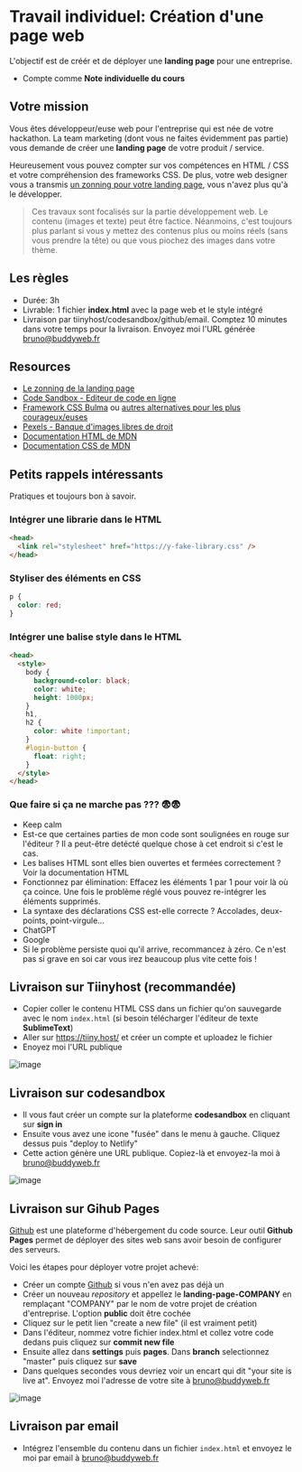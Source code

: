 # Travail individuel: Création d'une page web

L'objectif est de créér et de déployer une **landing page** pour une entreprise.

- Compte comme **Note individuelle du cours**

## Votre mission

Vous êtes développeur/euse web pour l'entreprise qui est née de votre hackathon. La team marketing (dont vous ne faites évidemment pas partie) vous demande de créer une **landing page** de votre produit / service.

Heureusement vous pouvez compter sur vos compétences en HTML / CSS et votre compréhension des frameworks CSS. De plus, votre web designer vous a transmis [un zonning pour votre landing page](https://github.com/brunobuddy/iae-landing/blob/master/landing.pdf), vous n'avez plus qu'à le développer.

> Ces travaux sont focalisés sur la partie développement web. Le contenu (images et texte) peut être factice. Néanmoins, c'est toujours plus parlant si vous y mettez des contenus plus ou moins réels (sans vous prendre la tête) ou que vous piochez des images dans votre thème.

## Les règles

- Durée: 3h
- Livrable: 1 fichier **index.html** avec la page web et le style intégré
- Livraison par tiinyhost/codesandbox/github/email. Comptez 10 minutes dans votre temps pour la livraison. Envoyez moi l'URL générée bruno@buddyweb.fr

## Resources

- [Le zonning de la landing page](https://github.com/brunobuddy/iae-landing/blob/master/landing.pdf)
- [Code Sandbox - Editeur de code en ligne](https://codesandbox.io/)
- [Framework CSS Bulma](https://bulma.io/documentation/overview/start/) ou [autres alternatives pour les plus courageux/euses](https://github.com/troxler/awesome-css-frameworks)
- [Pexels - Banque d'images libres de droit](https://www.pexels.com/)
- [Documentation HTML de MDN](https://developer.mozilla.org/en-US/docs/Web/HTML/Element)
- [Documentation CSS de MDN](https://developer.mozilla.org/en-US/docs/Learn/Getting_started_with_the_web/CSS_basics)

## Petits rappels intéressants

Pratiques et toujours bon à savoir.

### Intégrer une librarie dans le HTML

```html
<head>
  <link rel="stylesheet" href="https://y-fake-library.css" />
</head>
```

### Styliser des éléments en CSS

```css
p {
  color: red;
}
```

### Intégrer une balise style dans le HTML

```html
<head>
  <style>
    body {
      background-color: black;
      color: white;
      height: 1000px;
    }
    h1,
    h2 {
      color: white !important;
    }
    #login-button {
      float: right;
    }
  </style>
</head>
```

### Que faire si ça ne marche pas ??? :fearful::fearful:

- Keep calm
- Est-ce que certaines parties de mon code sont soulignées en rouge sur l'éditeur ? Il a peut-être detécté quelque chose à cet endroit si c'est le cas.
- Les balises HTML sont elles bien ouvertes et fermées correctement ? Voir la documentation HTML
- Fonctionnez par élimination: Effacez les éléments 1 par 1 pour voir là où ça coince. Une fois le problème réglé vous pouvez re-intégrer les éléments supprimés.
- La syntaxe des déclarations CSS est-elle correcte ? Accolades, deux-points, point-virgule...
- ChatGPT
- Google
- Si le problème persiste quoi qu'il arrive, recommancez à zéro. Ce n'est pas si grave en soi car vous irez beaucoup plus vite cette fois !


## Livraison sur Tiinyhost (recommandée)
- Copier coller le contenu HTML CSS dans un fichier qu'on sauvegarde avec le nom `index.html` (si besoin télécharger l'éditeur de texte **SublimeText**)
- Aller sur https://tiiny.host/ et créer un compte et uploadez le fichier
- Enoyez moi l'URL publique

![image](https://github.com/user-attachments/assets/5bde381f-e45b-4bb7-9fb9-5b5b955d61fb)


## Livraison sur codesandbox

- Il vous faut créer un compte sur la plateforme **codesandbox** en cliquant sur **sign in**
- Ensuite vous avez une icone "fusée" dans le menu à gauche. Cliquez dessus puis "deploy to Netlify"
- Cette action génère une URL publique. Copiez-là et envoyez-la moi à bruno@buddyweb.fr

![image](https://github.com/brunobuddy/iae-landing/assets/6626184/bc65b018-7ce9-4ece-93b1-544d7affd7ef)

  
## Livraison sur Gihub Pages

[Github](https://github.com/) est une plateforme d'hébergement du code source. Leur outil **Github Pages** permet de déployer des sites web sans avoir besoin de configurer des serveurs.

Voici les étapes pour déployer votre projet achevé:

- Créer un compte [Github](https://github.com/) si vous n'en avez pas déjà un
- Créer un nouveau _repository_ et appellez le **landing-page-COMPANY** en remplaçant "COMPANY" par le nom de votre projet de création d'entreprise. L'option **public** doit être cochée
- Cliquez sur le petit lien "create a new file" (il est vraiment petit)
- Dans l'éditeur, nommez votre fichier index.html et collez votre code dedans puis cliquez sur **commit new file**
- Ensuite allez dans **settings** puis **pages**. Dans **branch** selectionnez "master" puis cliquez sur **save**
- Dans quelques secondes vous devriez voir un encart qui dit "your site is live at". Envoyez moi l'adresse de votre site à bruno@buddyweb.fr

![image](https://user-images.githubusercontent.com/6626184/194229789-a98577cd-549b-41b2-bd9b-f4e0043d24f5.png)

## Livraison par email

- Intégrez l'ensemble du contenu dans un fichier `index.html` et envoyez le moi par email à bruno@buddyweb.fr
